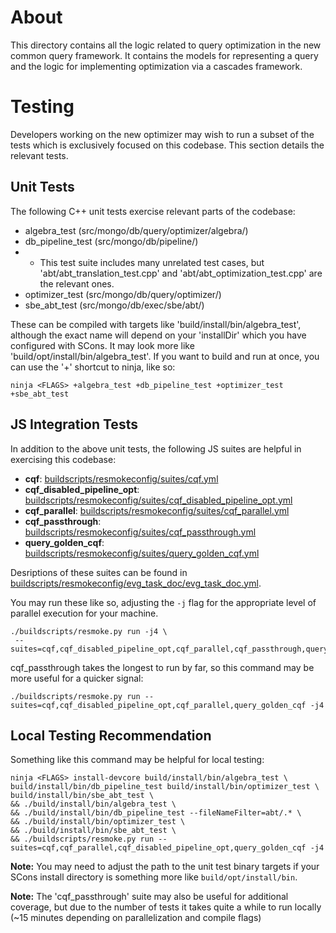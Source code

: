 # About
This directory contains all the logic related to query optimization in the new
common query framework. It contains the models for representing a query and the
logic for implementing optimization via a cascades framework.

# Testing
Developers working on the new optimizer may wish to run a subset of the tests
which is exclusively focused on this codebase. This section details the relevant
tests. 
## Unit Tests
The following C++ unit tests exercise relevant parts of the codebase:

- algebra_test (src/mongo/db/query/optimizer/algebra/)
- db_pipeline_test (src/mongo/db/pipeline/)
- - This test suite includes many unrelated test cases, but
    'abt/abt_translation_test.cpp' and 'abt/abt_optimization_test.cpp' are the relevant ones.
- optimizer_test (src/mongo/db/query/optimizer/)
- sbe_abt_test (src/mongo/db/exec/sbe/abt/)

These can be compiled with targets like 'build/install/bin/algebra_test',
although the exact name will depend on your 'installDir' which you have
configured with SCons. It may look more like
'build/opt/install/bin/algebra_test'. If you want to build and run at once, you
can use the '+' shortcut to ninja, like so:
```
ninja <FLAGS> +algebra_test +db_pipeline_test +optimizer_test +sbe_abt_test
```

## JS Integration Tests
In addition to the above unit tests, the following JS suites are helpful in
exercising this codebase:
- **cqf**: [buildscripts/resmokeconfig/suites/cqf.yml](/buildscripts/resmokeconfig/suites/cqf.yml)
- **cqf_disabled_pipeline_opt**:
    [buildscripts/resmokeconfig/suites/cqf_disabled_pipeline_opt.yml](/buildscripts/resmokeconfig/suites/cqf_disabled_pipeline_opt.yml)
- **cqf_parallel**: [buildscripts/resmokeconfig/suites/cqf_parallel.yml](/buildscripts/resmokeconfig/suites/cqf_parallel.yml)
- **cqf_passthrough**: [buildscripts/resmokeconfig/suites/cqf_passthrough.yml](/buildscripts/resmokeconfig/suites/cqf_passthrough.yml)
- **query_golden_cqf**: [buildscripts/resmokeconfig/suites/query_golden_cqf.yml](/buildscripts/resmokeconfig/suites/query_golden_cqf.yml)

Desriptions of these suites can be found in
[buildscripts/resmokeconfig/evg_task_doc/evg_task_doc.yml](/buildscripts/resmokeconfig/evg_task_doc/evg_task_doc.yml).

You may run these like so, adjusting the `-j` flag for the appropriate level of
parallel execution for your machine.
```
./buildscripts/resmoke.py run -j4 \
 --suites=cqf,cqf_disabled_pipeline_opt,cqf_parallel,cqf_passthrough,query_golden_cqf
```

cqf_passthrough takes the longest to run by far, so this command may be more
useful for a quicker signal:
```
./buildscripts/resmoke.py run --suites=cqf,cqf_disabled_pipeline_opt,cqf_parallel,query_golden_cqf -j4
```

## Local Testing Recommendation
Something like this command may be helpful for local testing:
```
ninja <FLAGS> install-devcore build/install/bin/algebra_test \
build/install/bin/db_pipeline_test build/install/bin/optimizer_test \
build/install/bin/sbe_abt_test \
&& ./build/install/bin/algebra_test \
&& ./build/install/bin/db_pipeline_test --fileNameFilter=abt/.* \
&& ./build/install/bin/optimizer_test \
&& ./build/install/bin/sbe_abt_test \
&& ./buildscripts/resmoke.py run --suites=cqf,cqf_parallel,cqf_disabled_pipeline_opt,query_golden_cqf -j4
```
**Note:** You may need to adjust the path to the unit test binary targets if your
SCons install directory is something more like `build/opt/install/bin`.

**Note:** The 'cqf_passthrough' suite may also be useful for additional coverage,
but due to the number of tests it takes quite a while to run locally
(~15 minutes depending on parallelization and compile flags)
